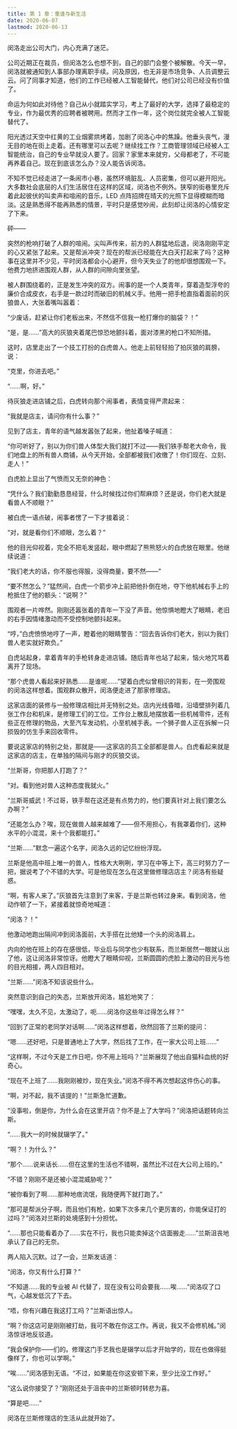```yaml
---
title: 第 1 章：重逢与新生活
date: 2020-06-07
lastmod: 2020-06-13
---
```


闵洛走出公司大门，内心充满了迷茫。

公司近期正在裁员，但闵洛怎么也想不到，自己的部门会整个被解散。今天一早，闵洛就被通知到人事部办理离职手续。问及原因，也无非是市场竞争、人员调整云云。问了同事才知道，他们的工作已经被人工智能替代，他们对公司已经没有价值了。

命运为何如此对待他？自己从小就踏实学习，考上了最好的大学，选择了最稳定的专业，作为最优秀的应聘者被聘用。然而才工作一年，这个岗位就完全被人工智能替代了。

阳光透过天空中红黄的工业烟雾烘烤着，加剧了闵洛心中的焦躁。他垂头丧气，漫无目的地在街上走着。还有哪里可以去呢？继续找工作？工商管理领域已经被人工智能统治，自己的专业早就没人要了。回家？家里本来就穷，父母都老了，不可能再养着自己。现在到底该怎么办？没人能告诉闵洛。

不知不觉已经走进了一条闹市小巷，虽然环境脏乱、人员密集，但可以避开阳光。大多数社会底层的人们生活居住在这样的区域，闵洛也不例外。狭窄的街巷里充斥着此起彼伏的叫卖声和喧闹的音乐，LED 点阵招牌在晴天的光照下显得模糊而暗淡。这是熟悉得不能再熟悉的情景，平时只是感觉吵闹，此刻却让闵洛的心情安定了下来。

砰——

突然的枪响打破了人群的喧闹。尖叫声传来，前方的人群猛地后退，闵洛刚刚平定的心又紧张了起来。又是帮派冲突？现在的帮派已经能在大白天打起来了吗？这种事在这里并不少见，平时闵洛都会小心避开，但今天失业了的他却很想围观一下。他费力地挤进围观人群，从人群的间隙向里张望。

被人群围绕着的，正是发生冲突的双方。闹事的是一个人类青年，穿着造型浮夸的廉价合成皮衣，右手是一款过时而破旧的机械义手。他用一把手枪直指着面前的灰狼兽人，大张着嘴叫嚣着：

“少废话，赶紧让你们老板出来，不然信不信我一枪打爆你的脑袋？！”

“是，是……”高大的灰狼夹着尾巴惊恐地颤抖着，面对漆黑的枪口不知所措。

这时，店里走出了一个技工打扮的白虎兽人。他走上前轻轻拍了拍灰狼的肩膀，说：

“克里，你进去吧。”

“……啊，好。”

待灰狼走进店铺之后，白虎转向那个闹事者，表情变得严肃起来：

“我就是店主，请问你有什么事？”

见到了店主，青年的语气越发嚣张了起来，他扯着嗓子喊道：

“你可听好了，别以为你们兽人体型大我们就打不过——我们铁手帮老大命令，我们地盘上的所有兽人商铺，从今天开始，全部都被我们收缴了！你们现在、立刻、走人！”

白虎脸上显出了气愤而又无奈的神色：

“凭什么？我们勤勤恳恳经营，什么时候找过你们帮麻烦？还是说，你们老大就是看兽人不顺眼？”

被白虎一语点破，闹事者愣了一下才接着说：

“对，就是看你们不顺眼，怎么着？”

他的目光仰视着，完全不把毛发竖起，眼中燃起了熊熊怒火的白虎放在眼里。他继续说道：

“我们老大的话，你不服也得服，没得商量，要不然——”

“要不然怎么？”猛然间，白虎一个箭步冲上前把他扑倒在地，夺下他机械右手上的枪抵住了他的额头：“说啊？”

围观者一片哗然。刚刚还嚣张着的青年一下没了声音。他惊惧地瞪大了眼睛，老旧的右手因情绪激动而不受控制地颤抖起来。

“哼，”白虎愤愤地哼了一声，瞪着他的眼睛警告：“回去告诉你们老大，别以为我们兽人老实就好欺负。”

白虎站起身，拿着青年的手枪转身走进店铺。随后青年也站了起来，恼火地咒骂着离开了现场。

“那个虎兽人看起来好熟悉……是谁呢……”望着白虎似曾相识的背影，在一旁围观的闵洛这样想着。围观群众散开，闵洛便走进了那家修理店。

这家店面的装修与一般修理店相比并无特别之处。店内光线昏暗，沿墙壁排列着几张工作台和机床，是修理工们的工位。工作台上散乱地摆放着一些机械零件，还有些正在修理的物品，大至汽车发动机，小至机械手表。一个狮子兽人正在拆解一只损毁的仿生手来回收零件。

要说这家店的特别之处，那就是——这家店的员工全部都是兽人。白虎看起来就是这家店的店主，在单独的隔间与刚才的灰狼交谈。

“兰斯哥，你把那人打跑了？”

“对。看到他对兽人这种态度我就火。”

“兰斯哥威武！不过哥，铁手帮在这还是有点势力的，他们要真针对上我们要怎么办啊？”

“还能怎么办？唉，现在做兽人越来越难了——但不用担心，有我罩着你们，这种水平的小混混，来十个我都能打。”

“兰斯……”默念一遍这个名字，闵洛久远的记忆纷纷浮现。

兰斯是他高中班上唯一的兽人，性格大大咧咧，学习在中等上下，高三时努力了一把，据说考了个不错的大学。可是他现在怎么在这里做修理店店主？闵洛有些疑惑。

“啊，有客人来了。”灰狼首先注意到了来客，于是兰斯也转过身来。看到闵洛，他动作顿了一下，紧接着就惊奇地喊道：

“闵洛？！”

他激动地跑出隔间冲到闵洛面前，大手搭在比他矮一个头的闵洛肩上。

内向的他在班上的存在感很低，毕业后与同学也少有联系，而兰斯居然一眼就认出了他，这让闵洛非常惊讶。他瞪大了眼睛仰视，兰斯圆圆的虎脸上激动的目光与他的目光相接，两人四目相对。

“兰斯……”闵洛不知该说些什么。

突然意识到自己的失态，兰斯放开闵洛，尴尬地笑了：

“嘿嘿，太久不见，太激动了，呃……闵洛你这些年过得怎么样？”

“回到了正常的老同学对话啊……”闵洛这样想着，欣然回答了兰斯的提问：

“嗯……还好吧，只是普通地上了大学，然后找了工作，在一家大公司上班……”

“这样啊，不过今天是工作日吧，你不用上班吗？”兰斯展现了他出自猫科血统的好奇心。

“现在不上班了……我刚刚被炒，现在失业。”闵洛不得不再次想起这件伤心的事。

“啊，对不起，我不该提的！”兰斯急忙道歉。

“没事啦，倒是你，为什么会在这里开店？你不是上了大学吗？”闵洛把话题转向兰斯。

“……我大一的时候就辍学了。”

“啊？！为什么？”

“那个……说来话长……但在这里的生活也不错啊，虽然比不过在大公司上班的。”

“不错？刚刚不是还被小混混威胁呢？”

“被你看到了啊……那种地痞流氓，我随便两下就打跑了。”

“那可是帮派分子啊，而且他们有枪，如果下次多来几个更厉害的，你能保证打的过吗？”闵洛对兰斯的处境感到十分担忧。

“……那也只能看着办了……实在不行，我也只能卖掉这个店面搬走……”兰斯沮丧地承认了自己的无奈。

两人陷入沉默。过了一会，兰斯发话道：

“闵洛，你又有什么打算？”

“不知道……我的专业被 AI 代替了，现在没有公司会要我……唉……”闵洛叹了口气，心越发低沉了下去。

“唔，你有兴趣在我这打工吗？”兰斯语出惊人。

“啊？你这店可是刚刚被打劫，我可不敢在你这工作。再说，我又不会修机械。”闵洛惊讶地反驳道。

“我会保护你——们的。修理这门手艺我也是辍学以后才开始学的，现在也做得挺像样了，你也可以学啊。”

“唉……”闵洛感到无语。“不过，如果能在你这安顿下来，至少比没工作好。”

“这么说你接受了？”刚刚还处于沮丧中的兰斯顿时转悲为喜。

“算是吧……”

闵洛在兰斯修理店的生活从此就开始了。
